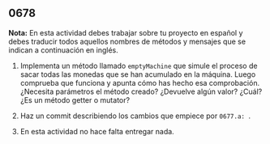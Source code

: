 ## 0678

__Nota:__ En esta actividad debes trabajar sobre tu proyecto en español y debes traducir todos aquellos nombres de métodos y mensajes que se indican a continuación en inglés.

1. Implementa un método llamado `emptyMachine` que simule el proceso de sacar todas las monedas que se han acumulado en la máquina. Luego comprueba que funciona y apunta cómo has hecho esa comprobación. ¿Necesita parámetros el método creado? ¿Devuelve algún valor? ¿Cuál? ¿Es un método getter o mutator?

2. Haz un commit describiendo los cambios que empiece por `0677.a: `.

3. En esta actividad no hace falta entregar nada.



